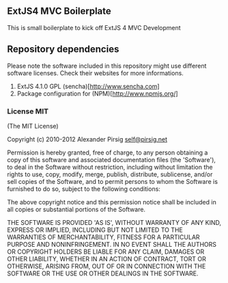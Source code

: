 ## ExtJS4 MVC Boilerplate

This is small boilerplate to kick off ExtJS 4 MVC Development

## Repository dependencies

Please note the software included in this repository might use different software licenses.
Check their websites for more informations.

  1. ExtJS  4.1.0 GPL (sencha)[http://www.sencha.com]
  2. Package configuration for (NPM)[http://www.npmjs.org/]

### License MIT
(The MIT License)

Copyright (c) 2010-2012 Alexander Pirsig <self@pirsig.net>

Permission is hereby granted, free of charge, to any person obtaining
a copy of this software and associated documentation files (the
'Software'), to deal in the Software without restriction, including
without limitation the rights to use, copy, modify, merge, publish,
distribute, sublicense, and/or sell copies of the Software, and to
permit persons to whom the Software is furnished to do so, subject to
the following conditions:

The above copyright notice and this permission notice shall be
included in all copies or substantial portions of the Software.

THE SOFTWARE IS PROVIDED 'AS IS', WITHOUT WARRANTY OF ANY KIND,
EXPRESS OR IMPLIED, INCLUDING BUT NOT LIMITED TO THE WARRANTIES OF
MERCHANTABILITY, FITNESS FOR A PARTICULAR PURPOSE AND NONINFRINGEMENT.
IN NO EVENT SHALL THE AUTHORS OR COPYRIGHT HOLDERS BE LIABLE FOR ANY
CLAIM, DAMAGES OR OTHER LIABILITY, WHETHER IN AN ACTION OF CONTRACT,
TORT OR OTHERWISE, ARISING FROM, OUT OF OR IN CONNECTION WITH THE
SOFTWARE OR THE USE OR OTHER DEALINGS IN THE SOFTWARE.
